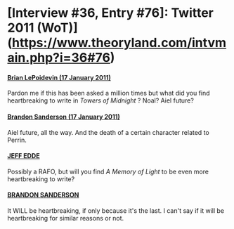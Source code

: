 # [Interview #36, Entry #76]: Twitter 2011 (WoT)](https://www.theoryland.com/intvmain.php?i=36#76)

#### [Brian LePoidevin (17 January 2011)](http://twitter.com/brianlep8/status/27062432006410240)

Pardon me if this has been asked a million times but what did you find heartbreaking to write in
*Towers of Midnight*
? Noal? Aiel future?

#### [Brandon Sanderson (17 January 2011)](http://twitter.com/BrandSanderson/status/27064222097612800)

Aiel future, all the way. And the death of a certain character related to Perrin.

#### [JEFF EDDE](http://twitter.com/JeffEdde/status/27076141315530752)

Possibly a RAFO, but will you find
*A Memory of Light*
to be even more heartbreaking to write?

#### [BRANDON SANDERSON](http://twitter.com/BrandSanderson/status/27084657971433472)

It WILL be heartbreaking, if only because it's the last. I can't say if it will be heartbreaking for similar reasons or not.


